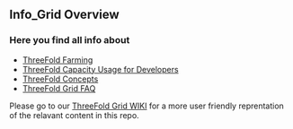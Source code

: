 ## Info_Grid Overview

### Here you find all info about

* [ThreeFold Farming](https://github.com/threefoldfoundation/info_grid/tree/development/docs/tf_farming)
* [ThreeFold Capacity Usage for Developers](https://github.com/threefoldfoundation/info_grid/tree/development/docs/developers)
* [ThreeFold Concepts](https://github.com/threefoldfoundation/info_grid/tree/development/docs/concepts)
* [ThreeFold Grid FAQ](https://github.com/threefoldfoundation/info_grid/tree/development/docs/faq)

Please go to our [ThreeFold Grid WIKI](https://wiki.grid.tf) for a more user friendly reprentation of the relavant content in this repo.

